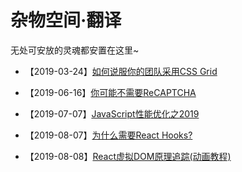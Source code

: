 # 杂物空间·翻译

无处可安放的灵魂都安置在这里~

* 【2019-03-24】[如何说服你的团队采用CSS Grid](other/how-to-convince-your-team-to-adopt-grid/ch.md)

<!-- * 【2019-05-2?】[Javascript中async和await循环调用](js/javascript-async-and-await-in-loops/ch.md)(翻译中...) -->

* 【2019-06-16】[你可能不需要ReCAPTCHA](other/you-probably-dont-need-recaptcha/ch.md)

* 【2019-07-07】[JavaScript性能优化之2019](js/cost-of-javascript-2019/ch.md)

* 【2019-08-07】[为什么需要React Hooks?](js/why-react-hooks/ch.md)

* 【2019-08-08】[React虚拟DOM原理追踪(动画教程)](js/react-virtual-dom-postmortem/ch.md)

